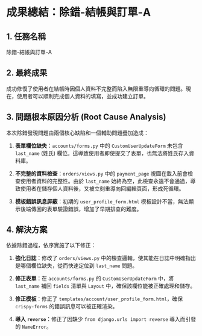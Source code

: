 # 成果總結：除錯-結帳與訂單-A

## 1. 任務名稱

除錯-結帳與訂單-A

## 2. 最終成果

成功修復了使用者在結帳時因個人資料不完整而陷入無限重導向循環的問題。現在，使用者可以順利完成個人資料的填寫，並成功建立訂單。

## 3. 問題根本原因分析 (Root Cause Analysis)

本次除錯發現問題由兩個核心缺陷和一個輔助問題疊加造成：

1.  **表單欄位缺失**：`accounts/forms.py` 中的 `CustomUserUpdateForm` 未包含 `last_name` (姓氏) 欄位。這導致使用者即使提交了表單，也無法將姓氏存入資料庫。

2.  **不完整的資料檢查**：`orders/views.py` 中的 `payment_page` 視圖在載入前會檢查使用者資料的完整性。由於 `last_name` 始終為空，此檢查永遠不會通過，導致使用者在儲存個人資料後，又被立刻重導向回編輯頁面，形成死循環。

3.  **模板錯誤訊息屏蔽**：初期的 `user_profile_form.html` 模板設計不當，無法顯示後端傳回的表單驗證錯誤，增加了早期排查的難度。

## 4. 解決方案

依據除錯過程，依序實施了以下修正：

1.  **強化日誌**：修改了 `orders/views.py` 中的檢查邏輯，使其能在日誌中明確指出是哪個欄位缺失，從而快速定位到 `last_name` 問題。

2.  **修正表單**：在 `accounts/forms.py` 的 `CustomUserUpdateForm` 中，將 `last_name` 補回 `fields` 清單與 `Layout` 中，確保該欄位能被正確處理和儲存。

3.  **修正模板**：修正了 `templates/account/user_profile_form.html`，確保 `crispy-forms` 的錯誤訊息可以被正確渲染。

4.  **導入 `reverse`**：修正了因缺少 `from django.urls import reverse` 導入而引發的 `NameError`。
